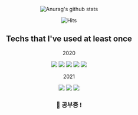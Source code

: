 
<div align=center>
  
  ![Anurag's github stats](https://github-readme-stats.vercel.app/api?username=TaeGyeong1026)
  
  ![Hits](https://hits.seeyoufarm.com/api/count/incr/badge.svg?url=https%3A%2F%2Fgithub.com%2FTaeGyeong1026&count_bg=%2379C83D&title_bg=%23555555&icon=&icon_color=%23E7E7E7&title=hits&edge_flat=false)
  
## Techs that I've used at least once
  2020 
  
  <img src="https://img.shields.io/badge/jQuery-0769AD?style=flat-square&logo=jQuery&logoColor=white"/></a>
  <img src="https://img.shields.io/badge/HTML5-E34F26?style=flat-square&logo=HTML5&logoColor=white"/></a>
  <img src="https://img.shields.io/badge/CSS3-1572B6?style=flat-square&logo=CSS3&logoColor=white"/></a>
  <img src="https://img.shields.io/badge/Adobe&nbsp;Photoshop-31ABFF?style=flat-square&logo=AdobePhotoshop&logoColor=white"/></a>
  <img src="https://img.shields.io/badge/Adobe&nbsp;Illustrator-FF9A00?style=flat-square&logo=AdobeIllustrator&logoColor=white"/></a>
  
  2021
  
  <img src="https://img.shields.io/badge/JavaScript-F7DF1E?style=flat-square&logo=JavaScript&logoColor=black"/></a>
  <img src="https://img.shields.io/badge/Node.js-339933?style=flat-square&logo=Node.js&logoColor=white"/></a>
  <img src="https://img.shields.io/badge/React-61DAFB?style=flat-square&logo=React&logoColor=black"/></a>
  
  ### 👋 공부중 ! 

</div>

<!--
**TaeGyeong1026/TaeGyeong1026** is a ✨ _special_ ✨ repository because its `README.md` (this file) appears on your GitHub profile.

Here are some ideas to get you started:

- 🔭 I’m currently working on ...
- 🌱 I’m currently learning ...
- 👯 I’m looking to collaborate on ...
- 🤔 I’m looking for help with ...
- 💬 Ask me about ...
- 📫 How to reach me: ...
- 😄 Pronouns: ...
- ⚡ Fun fact: ...
-->
